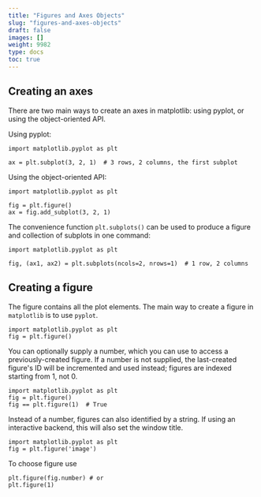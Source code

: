 ```yaml
---
title: "Figures and Axes Objects"
slug: "figures-and-axes-objects"
draft: false
images: []
weight: 9982
type: docs
toc: true
---
```


## Creating an axes
There are two main ways to create an axes in matplotlib: using pyplot, or using the object-oriented API.

Using pyplot:

<!-- language-all: python -->
    import matplotlib.pyplot as plt
    
    ax = plt.subplot(3, 2, 1)  # 3 rows, 2 columns, the first subplot

Using the object-oriented API:

    import matplotlib.pyplot as plt

    fig = plt.figure()
    ax = fig.add_subplot(3, 2, 1)

The convenience function `plt.subplots()` can be used to produce a figure and collection of subplots in one command:

    import matplotlib.pyplot as plt

    fig, (ax1, ax2) = plt.subplots(ncols=2, nrows=1)  # 1 row, 2 columns

## Creating a figure
The figure contains all the plot elements. The main way to create a figure in `matplotlib` is to use `pyplot`.

    import matplotlib.pyplot as plt
    fig = plt.figure()

You can optionally supply a number, which you can use to access a previously-created figure. If a number is not supplied, the last-created figure's ID will be incremented and used instead; figures are indexed starting from 1, not 0.

    import matplotlib.pyplot as plt
    fig = plt.figure()
    fig == plt.figure(1)  # True

Instead of a number, figures can also identified by a string. If using an interactive backend, this will also set the window title.
    
    import matplotlib.pyplot as plt
    fig = plt.figure('image')

To choose figure use

    plt.figure(fig.number) # or
    plt.figure(1)




